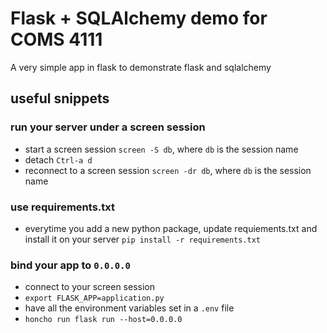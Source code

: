 # Flask + SQLAlchemy demo for COMS 4111
A very simple app in flask to demonstrate flask and sqlalchemy

## useful snippets
### run your server under a screen session
- start a screen session
  `screen -S db`, where `db` is the session name
- detach 
  `Ctrl-a d`
- reconnect to a screen session
  `screen -dr db`, where `db` is the session name
  
### use requirements.txt
- everytime you add a new python package, update requiements.txt and install it on your server
  `pip install -r requirements.txt`
  
### bind your app to `0.0.0.0`
- connect to your screen session
- `export FLASK_APP=application.py`
- have all the environment variables set in a `.env` file
- `honcho run flask run --host=0.0.0.0`
  
